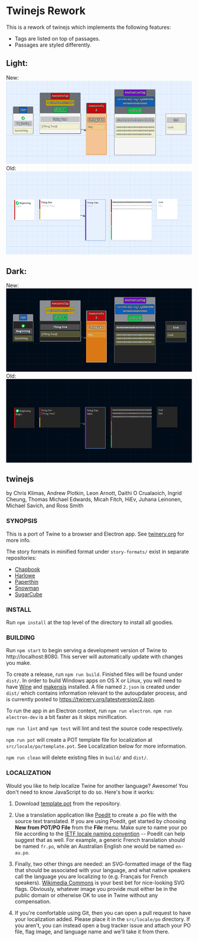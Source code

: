# Twinejs Rework

This is a rework of twinejs which implements the following features:
- Tags are listed on top of passages.
- Passages are styled differently.

## Light: <br>
New:<br>
<img src="https://github.com/ShoesoftGitHub/twinejsrework/blob/2.3-maintenance/preview/LightMode.png"/>
<br>
Old:<br>
<img src="https://github.com/ShoesoftGitHub/twinejsrework/blob/2.3-maintenance/preview/LightModeOld.png"/>
<br>

## Dark: <br>
New:<br>
<img src="https://github.com/ShoesoftGitHub/twinejsrework/blob/2.3-maintenance/preview/DarkMode.png"/>
<br>
Old:<br>
<img src="https://github.com/ShoesoftGitHub/twinejsrework/blob/2.3-maintenance/preview/DarkModeOld.png"/>
<br>

## twinejs

by Chris Klimas, Andrew Plotkin, Leon Arnott, Daithi O Crualaoich, Ingrid
Cheung, Thomas Michael Edwards, Micah Fitch, HiEv, Juhana Leinonen, Michael Savich,
and Ross Smith

### SYNOPSIS

This is a port of Twine to a browser and Electron app. See
[twinery.org](https://twinery.org) for more info.

The story formats in minified format under `story-formats/` exist in separate
repositories:

-   [Chapbook](https://github.com/klembot/chapbook)
-   [Harlowe](https://foss.heptapod.net/games/harlowe)
-   [Paperthin](https://github.com/klembot/paperthin)
-   [Snowman](https://github.com/videlais/snowman)
-   [SugarCube](https://github.com/tmedwards/sugarcube-2)

### INSTALL

Run `npm install` at the top level of the directory to install all goodies.

### BUILDING

Run `npm start` to begin serving a development version of Twine to
http://localhost:8080. This server will automatically update with changes you
make.

To create a release, run `npm run build`. Finished files will be found under
`dist/`. In order to build Windows apps on OS X or Linux, you will need to have
[Wine](https://www.winehq.org/) and [makensis](http://nsis.sourceforge.net/)
installed. A file named `2.json` is created under `dist/` which contains
information relevant to the autoupdater process, and is currently posted to
https://twinery.org/latestversion/2.json.

To run the app in an Electron context, run `npm run electron`. `npm run electron-dev` is a bit faster as it skips minification.

`npm run lint` and `npm test` will lint and test the source code respectively.

`npm run pot` will create a POT template file for localization at
`src/locale/po/template.pot`. See Localization below for more information.

`npm run clean` will delete existing files in `build/` and `dist/`.

### LOCALIZATION

Would you like to help localize Twine for another language? Awesome! You don't
need to know JavaScript to do so. Here's how it works:

1. Download
   [template.pot](https://github.com/klembot/twinejs/blob/master/src/locale/po/template.pot)
   from the repository.

2. Use a translation application like [Poedit](http://poedit.net/) to create a
   .po file with the source text translated. If you are using Poedit, get started
   by choosing **New from POT/PO File** from the **File** menu. Make sure to name
   your po file according to the [IETF locale naming
   convention](https://en.wikipedia.org/wiki/IETF_language_tag) -- Poedit can help
   suggest that as well. For example, a generic French translation should be named
   `fr.po`, while an Australian English one would be named `en-au.po`.

3. Finally, two other things are needed: an SVG-formatted image of the flag
   that should be associated with your language, and what native speakers call the
   language you are localizing to (e.g. Fran&ccedil;ais for French speakers).
   [Wikimedia
   Commons](https://commons.wikimedia.org/wiki/Category:SVG_flags_by_country) is
   your best bet for nice-looking SVG flags. Obviously, whatever image you provide
   must either be in the public domain or otherwise OK to use in Twine without any
   compensation.

4. If you're comfortable using Git, then you can open a pull request to have
   your localization added. Please place it in the `src/locale/po` directory. If
   you aren't, you can instead open a bug tracker issue and attach your PO file,
   flag image, and language name and we'll take it from there.
